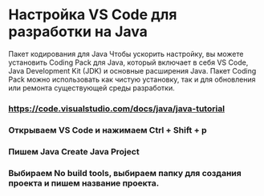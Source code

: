 # Настройка VS Code для разработки на Java
Пакет кодирования для Java
Чтобы ускорить настройку, вы можете установить Coding Pack для Java, который включает в себя VS Code, Java Development Kit (JDK) и основные расширения Java. Пакет Coding Pack можно использовать как чистую установку, так и для обновления или ремонта существующей среды разработки.
### https://code.visualstudio.com/docs/java/java-tutorial

### Открываем VS Code и нажимаем Ctrl + Shift + p
### Пишем Java Create Java Project
### Выбираем No build tools, выбираем папку для создания проекта и пишем название проекта.